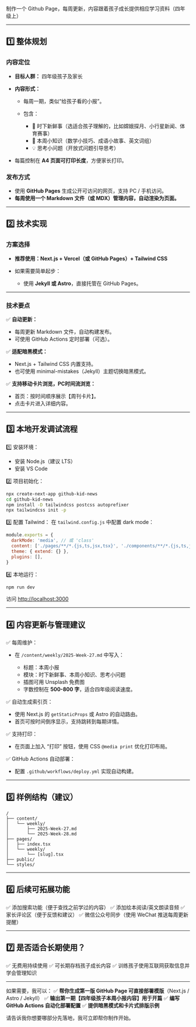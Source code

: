制作一个 Github Page，每周更新，内容跟着孩子成长提供相应学习资料（四年级上）

---

## 1️⃣ 整体规划

### 内容定位

* **目标人群：** 四年级孩子及家长
* **内容形式：**

  * 每周一期，类似“给孩子看的小报”。
  * 包含：

    * 📰 时下新鲜事（选适合孩子理解的，比如嫦娥探月、小行星新闻、体育赛事）
    * 🧠 本周小知识（数学小技巧、成语小故事、英文词组）
    * 💡 思考小问题（开放式问题引导思考）
* 每篇控制在 **A4 页面可打印长度**，方便家长打印。

### 发布方式

* 使用 **GitHub Pages** 生成公开可访问的网页，支持 PC / 手机访问。
* **每周使用一个 Markdown 文件（或 MDX）管理内容，自动渲染为页面。**

---

## 2️⃣ 技术实现

### 方案选择

* **推荐使用：Next.js + Vercel（或 GitHub Pages）+ Tailwind CSS**
* 如果需要简单起步：

  * 使用 **Jekyll 或 Astro**，直接托管在 GitHub Pages。

---

### 技术要点

✅ **自动更新：**

* 每周更新 Markdown 文件，自动构建发布。
* 可使用 GitHub Actions 定时部署（可选）。

✅ **适配暗黑模式：**

* Next.js + Tailwind CSS 内置支持。
* 也可使用 minimal-mistakes（Jekyll）主题切换暗黑模式。

✅ **支持移动卡片浏览，PC时间流浏览：**

* 首页：按时间顺序展示【周刊卡片】。
* 点击卡片进入详细内容。

---

## 3️⃣ 本地开发调试流程

1️⃣ 安装环境：

* 安装 Node.js（建议 LTS）
* 安装 VS Code

2️⃣ 项目初始化：

```bash
npx create-next-app github-kid-news
cd github-kid-news
npm install -D tailwindcss postcss autoprefixer
npx tailwindcss init -p
```

3️⃣ 配置 Tailwind：
在 `tailwind.config.js` 中配置 dark mode：

```js
module.exports = {
  darkMode: 'media', // 或 'class'
  content: ['./pages/**/*.{js,ts,jsx,tsx}', './components/**/*.{js,ts,jsx,tsx}'],
  theme: { extend: {} },
  plugins: [],
}
```

4️⃣ 本地运行：

```bash
npm run dev
```

访问 [http://localhost:3000](http://localhost:3000)

---

## 4️⃣ 内容更新与管理建议

✅ 每周维护：

* 在 `/content/weekly/2025-Week-27.md` 中写入：

  * 标题：本周小报
  * 模块：时下新鲜事、本周小知识、思考小问题
  * 插图可用 Unsplash 免费图
  * 字数控制在 **500-800 字**，适合四年级阅读速度。

✅ 自动生成索引页：

* 使用 Next.js 的 `getStaticProps` 或 Astro 的自动路由。
* 首页可按时间倒序显示，支持跳转到每期详情。

✅ 支持打印：

* 在页面上加入 “打印” 按钮，使用 CSS `@media print` 优化打印布局。

✅ GitHub Actions 自动部署：

* 配置 `.github/workflows/deploy.yml` 实现自动构建。

---

## 5️⃣ 样例结构（建议）

```
/
├── content/
│   └── weekly/
│       ├── 2025-Week-27.md
│       └── 2025-Week-28.md
├── pages/
│   ├── index.tsx
│   └── weekly/
│       └── [slug].tsx
├── public/
└── styles/
```

---

## 6️⃣ 后续可拓展功能

✅ 添加搜索功能（便于查找之前学过的内容）
✅ 添加绘本阅读/英文朗读音频
✅ 家长评论区（便于反馈和建议）
✅ 微信公众号同步（使用 WeChat 推送每周更新提醒）

---

## 7️⃣ 是否适合长期使用？

✅ 无费用持续使用
✅ 可长期存档孩子成长内容
✅ 训练孩子使用互联网获取信息并学会管理知识

---

如果需要，我可以：
✅ **帮你生成第一版 GitHub Page 可直接部署模版**（Next.js / Astro / Jekyll）
✅ **输出第一期【四年级孩子本周小报内容】用于开篇**
✅ **编写 GitHub Actions 自动化部署配置**
✅ **提供暗黑模式和卡片式排版示例**

请告诉我你想要哪部分先落地，我可立即帮你制作开始。
